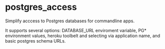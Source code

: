 postgres_access
==========

Simplify acccess to Postgres databases for commandline apps.

It supports several options: DATABASE_URL enviroment variable, 
PG* environment values, heroku toolbelt and selecting via application name,
and basic postgres schema URLs.


